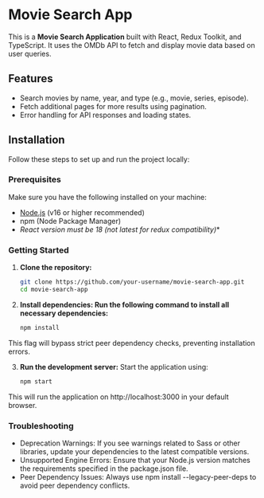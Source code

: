 # Movie Search App

This is a **Movie Search Application** built with React, Redux Toolkit, and TypeScript. It uses the OMDb API to fetch and display movie data based on user queries.

## Features

- Search movies by name, year, and type (e.g., movie, series, episode).
- Fetch additional pages for more results using pagination.
- Error handling for API responses and loading states.

## Installation

Follow these steps to set up and run the project locally:

### Prerequisites

Make sure you have the following installed on your machine:
- [Node.js](https://nodejs.org/) (v16 or higher recommended)
- npm (Node Package Manager)
- **React version must be 18* (not latest for redux compatibility)**

### Getting Started

1. **Clone the repository:**
   ```bash
   git clone https://github.com/your-username/movie-search-app.git
   cd movie-search-app
   
2. **Install dependencies: Run the following command to install all necessary dependencies:**
   ```bash
   npm install
   
This flag will bypass strict peer dependency checks, preventing installation errors.

3. **Run the development server:** Start the application using:
   ```bash
   npm start
   
This will run the application on http://localhost:3000 in your default browser.

### Troubleshooting

- Deprecation Warnings: If you see warnings related to Sass or other libraries, update your dependencies to the latest compatible versions.
- Unsupported Engine Errors: Ensure that your Node.js version matches the requirements specified in the package.json file.
- Peer Dependency Issues: Always use npm install --legacy-peer-deps to avoid peer dependency conflicts.
